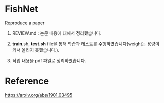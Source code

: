 # FishNet
Reproduce a paper


1. REVIEW.md : 논문 내용에 대해서 정리했습니다.

2. __train__.sh, __test.sh__ file을 통해 학습과 테스트를 수행하였습니다(weight는 용량이 커서 올리지 못했습니다.).

3. 작업 내용을 pdf 파일로 정리하였습니다.

# Reference
https://arxiv.org/abs/1901.03495

